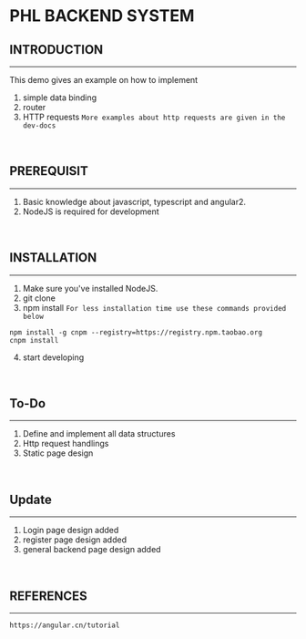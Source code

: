 # PHL BACKEND SYSTEM

## INTRODUCTION
-----
This demo gives an example on how to implement

1. simple data binding
2. router
3. HTTP requests `More examples about http requests are given in the dev-docs`
<br>


## PREREQUISIT
-----
1. Basic knowledge about javascript, typescript and angular2.
2. NodeJS is required for development
<br>


## INSTALLATION
-----
1. Make sure you've installed NodeJS.
2. git clone
3. npm install `For less installation time use these commands provided below`
```
npm install -g cnpm --registry=https://registry.npm.taobao.org
cnpm install
```
4. start developing
<br>

## To-Do
-----
1. Define and implement all data structures
2. Http request handlings
3. Static page design
<br>

## Update
-----
1. Login page design added
2. register page design added
3. general backend page design added
<br>




## REFERENCES
-----
`https://angular.cn/tutorial`